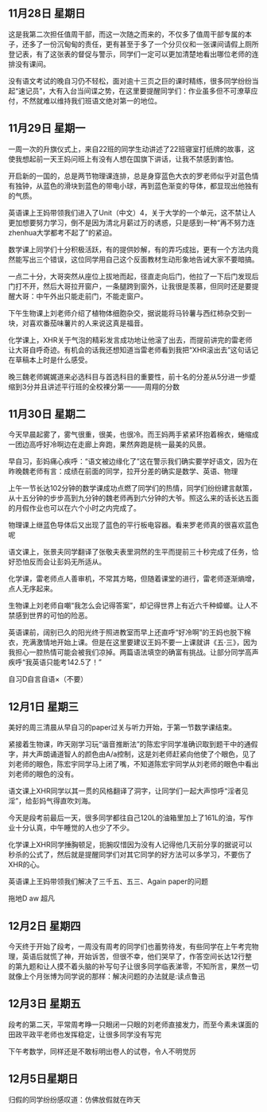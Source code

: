 ## 11月28日 星期日

这是我第二次担任值周干部，而这一次随之而来的，不仅多了值周干部专属的本子，还多了一份沉甸甸的责任，更有甚至于多了一个分贝仪和一张课间请假上厕所登记表，有了这张表的督促与警示，同学们一定可以更加清楚地看出哪位老师的连排没有课间。

没有语文考试的晚自习仍不轻松，面对逾十三页之巨的课时精练，很多同学纷纷当起“速记员”，大有入台当间谍之势，在这里要提醒同学们：作业虽多但不可潦草应付，不然就难以维持我们班语文绝对第一的地位。

## 11月29日 星期一

一周一次的升旗仪式上，来自22班的同学生动讲述了22班寝室打纸牌的故事，这使我想起前一天王妈问班上有没有人想在国旗下讲话，让我不禁感到害怕。

开启新的一国的，总是两节物理课连排，总是身穿蓝色大衣的罗老师似乎对蓝色情有独钟，从蓝色的滑块到蓝色的带电小球，再到蓝色渐变的导体，都显现出他独有的气质。

英语课上王妈带领我们进入了Unit（中文）4，关于大学的一个单元，这不禁让人更加想要努力学习，倒不是因为清北月薪过万的诱惑，只是感到一种“再不努力连zhenhua大学都考不起了”的紧迫。

数学课上同学们十分积极活跃，有的提供妙解，有的弄巧成拙，更有一个方法内竟然能写出三个错误，这位同学用自己这个反面教材生动形象地告诫大家不要暗搞。

一点二十分，大哥突然从座位上拔地而起，径直走向后门，他拉了一下后门发现后门打不开，然后大哥拉开窗户，一条腿跨到窗外，让我很是羡慕，但同时还是要提醒大哥：中午外出只能走前门，不能走窗户。

下午生物课上刘老师介绍了植物体细胞杂交，据说能将马铃薯与西红柿杂交到一块，对喜欢番茄味薯片的人来说这真是福音。

化学课上，XHR关于气泡的精彩发言成功地让他滚了出去，而提前讲完的雷老师让大哥自呼奇迹。有机会的话我还想知道当雷老师看到我把“XHR滚出去”这句话记在草稿本上时是什么感受。

晚三魏老师娓娓道来必选科目与首选科目的重要性，前十名的分差从5分进一步蹙缩到3分并且讲述平行班的全校裸分第一——周翔的分数

## 11月30日 星期二

今天早晨起雾了，雾气很重，很美，也很冷。而王妈两手紧紧环抱着棉衣，蜷缩成一团边高呼好冷啊边在走廊上奔跑，果然奔跑是桃一最美的风景。

早自习，彭妈痛心疾呼：“语文被边缘化了”这在警示我们确实要学好语文，因为在昨晚魏老师有言：成绩在前面的同学，拉开分差的确实是数学、英语、物理

上午一节长达102分钟的数学课成功点燃了同学们的热情，同学们纷纷建言献策，从十五分钟的步步高到九分钟的魏老师再到六分钟的大爷。照这么来的话长达五面的月假作业也可以在六个小时之内完成了。

物理课上继蓝色导体后又出现了蓝色的平行板电容器。看来罗老师真的很喜欢蓝色呢

语文课上，张景夫同学翻译了张敬夫表里洞然的生平而提前三十秒完成了任务，恰好恐怕反而会让彭妈无所适从。

化学课，雷老师点人善审机，不常其方略，但随着课堂的进行，雷老师逐渐熵增，点人无序起来。

生物课上刘老师自嘲“我怎么会记得答案”，却记得世界上有近六千种蟑螂。让人不禁感到世界的可怕的险恶。

英语课前，阔别已久的阳光终于照进教室而早上还直呼“好冷啊”的王妈也脱下棉衣，充满激情地开始上课。但是在这里要建议王妈不要一上课就讲《五·三》，因为我担心一腔热情可能会被我们凉掉。两篇语法填空的确富有挑战。让部分同学高声疾呼“我英语只能考142.5了！”

自习D自言自语×（不要）

## 12月1日 星期三

美好的周三清晨从早自习的paper过关与听力开始，于第一节数学课结束。

紧接着生物课，昨天刚学习玩“谐音推断法”的陈宏宇同学准确识取到题干中的通假字，并大声朗诵道智人的颜色由A/a控制，这是刘老师赶紧向他使了个眼色，见了刘老师的眼色，陈宏宇同学马上闭了嘴，不知道陈宏宇同学从刘老师的眼色中看出刘老师的眼色的没有。

语文课上XHR同学以其一贯的风格翻译了洞字，让同学们一起大声惊呼“淫者见淫”，给彭妈气得直吹刘海。

今天是段考前最后一天，很多同学都往自己120L的油箱里加上了161L的油，写作业十分认真，中午睡觉的人也少了不少。

化学课上XHR同学捶胸顿足，扼腕叹惜因为没有人记得他几天前分享的据说可以秒杀的公式了，然后就是提醒同学们对其它同学的好方法可以多学习，不要伤了XHR的心。

英语课上王妈带领我们解决了三千五、五三、Again paper的问题

拖地D aw 超凡

## 12月2日 星期四

今天终于开始了段考，一周没有周考的同学们也蓄势待发，有些同学在上午考完物理，英语后就慌了神，开始诉苦，但很不幸，他们哭早了，作答空间长达12行整的第九题和让人摸不着头脑的补写句子让很多同学临表涕零，不知所言，果然一切就像上个月张博为同学说的那样：解决问题的办法就是:读点鲁迅

## 12月3日 星期五

段考的第二天，平常周考睁一只眼闭一只眼的刘老师直接发力，而至今素未谋面的田政平政平老师也发挥稳定，让很多同学没有写完

下午考数学，同样还是不敢标明出卷人的试卷，令人不明觉厉

## 12月5日星期日

归假的同学纷纷感叹道：仿佛放假就在昨天